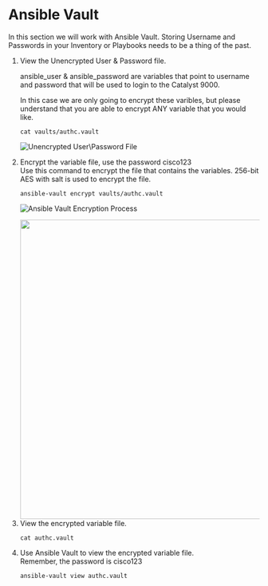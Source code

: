 # Ansible Vault

In this section we will work with Ansible Vault. 
Storing Username and Passwords in your Inventory or Playbooks needs to be a thing of the past. 

<ol>
<li>View the Unencrypted User & Password file. </li>  

ansible_user & ansible_password are variables that point to username and password that will be used to login to the Catalyst 9000.  
  
In this case we are only going to encrypt these varibles, but please understand that you are able to encrypt ANY variable that you would like.     

```cat vaults/authc.vault```  

![Unencrypted User\Password File](/images/01-01-cat-authc-vault.png)


<li>Encrypt the variable file, use the password cisco123 </li>
Use this command to encrypt the file that contains the variables.  
256-bit AES with salt is used to encrypt the file.

```ansible-vault encrypt vaults/authc.vault```  

![Ansible Vault Encryption Process](/images/01-02-ansible-vault-encrypt.png)

<img src="/images/01-02-ansible-vault-encrypt.png" width=600>

<li>View the encrypted variable file.</li>

```cat authc.vault```  
    
<li>Use Ansible Vault to view the encrypted variable file.</li>
Remember, the password is cisco123

```ansible-vault view authc.vault```  
   

</ol>  
